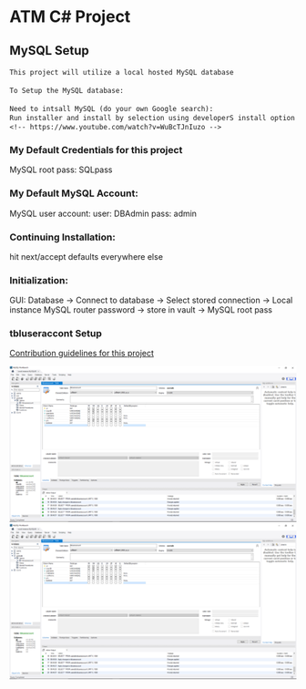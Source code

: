 # ATM C# Project

## MySQL Setup

	This project will utilize a local hosted MySQL database

	To Setup the MySQL database:

	Need to intsall MySQL (do your own Google search):
	Run installer and install by selection using developerS install option
	<!-- https://www.youtube.com/watch?v=WuBcTJnIuzo -->

### My Default Credentials for this project
MySQL root pass: SQLpass

### My Default MySQL Account:
MySQL user account:
user: DBAdmin
pass: admin

### Continuing Installation:
hit next/accept defaults everywhere else

### Initialization:
GUI: Database -> Connect to database ->
	Select stored connection -> Local instance MySQL router
	password -> store in vault -> MySQL root pass

### tbluseraccont Setup
[Contribution guidelines for this project](docs/images/MySQL_userdb_tlbuseraccount.png)
<p align="center">
  <img src="docs/images/MySQL_userdb_tlbuseraccount.png" width="1000" title="hover text">
  <img src="docs/images/MySQL_userdb_tlbuseraccount.png" width="1000" alt="accessibility text">
</p>